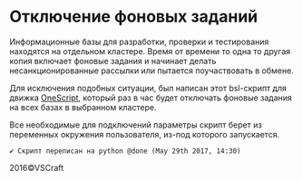 Отключение фоновых заданий
===

Информационные базы для разработки, проверки и тестирования находятся на отдельном кластере. Время от времени то одна то другая копия включает фоновые задания и начинает делать несанкционированные рассылки или пытается поучаствовать в обмене.

Для исключения подобных ситуации, был написан этот bsl-скрипт для движка [OneScript](http://oscript.io), который раз в час будет отключать фоновые задания на всех базах в выбранном кластере.

Все необходимые для подключений параметры скрипт берет из переменных окружения пользователя, из-под которого запускается.

	✔ Скрипт переписан на python @done (May 29th 2017, 14:30)
2016&copy;VSCraft